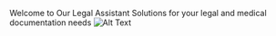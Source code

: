 Welcome to Our Legal Assistant
Solutions for your legal and medical documentation needs
![Alt Text](screenshots/login.jpg)
